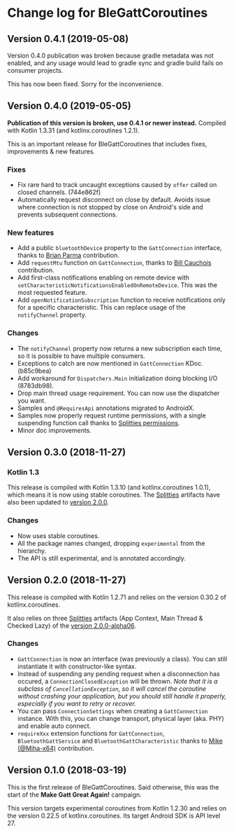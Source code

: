 # Change log for BleGattCoroutines

## Version 0.4.1 (2019-05-08)

Version 0.4.0 publication was broken because gradle metadata was not enabled, and any
usage would lead to gradle sync and gradle build fails on consumer projects.

This has now been fixed. Sorry for the inconvenience.

## Version 0.4.0 (2019-05-05)
**Publication of this version is broken, use 0.4.1 or newer instead.**
Compiled with Kotlin 1.3.31 (and kotlinx.coroutines 1.2.1).

This is an important release for BleGattCoroutines that includes fixes, improvements & new features.

### Fixes
- Fix rare hard to track uncaught exceptions caused by `offer` called on closed channels. (744e862f)
- Automatically request disconnect on close by default. Avoids issue where connection is not stopped by close on Android's side and prevents subsequent connections.

### New features
- Add a public `bluetoothDevice` property to the `GattConnection` interface, thanks to [Brian Parma](https://github.com/bj0) contribution.
- Add `requestMtu` function on `GattConnection`, thanks to [Bill Cauchois](https://github.com/wcauchois) contribution.
- Add first-class notifications enabling on remote device with `setCharacteristicNotificationsEnabledOnRemoteDevice`. This was the most requested feature.
- Add `openNotificationSubscription` function to receive notifications only for a specific characteristic. This can replace usage of the `notifyChannel` property.

### Changes
- The `notifyChannel` property now returns a new subscription each time, so it is possible to have multiple consumers.
- Exceptions to catch are now mentioned in `GattConnection` KDoc. (b85c9bea)
- Add workaround for `Dispatchers.Main` initialization doing blocking I/O (8783db98).
- Drop main thread usage requirement. You can now use the dispatcher you want.
- Samples and `@RequiresApi` annotations migrated to AndroidX.
- Samples now properly request runtime permissions, with a single suspending function call thanks to [Splitties permissions](https://github.com/LouisCAD/Splitties/tree/master/modules/permissions).
- Minor doc improvements.

## Version 0.3.0 (2018-11-27)

### Kotlin 1.3
This release is compiled with Kotlin 1.3.10 (and kotlinx.coroutines 1.0.1), which
means it is now using stable coroutines. The [Splitties](https://github.com/LouisCAD/Splitties)
artifacts have also been updated to [version 2.0.0](
https://github.com/LouisCAD/Splitties/blob/e77c909585f1b6d457af0fe18655e4794434ce50/CHANGELOG.md#version-200-2018-11-13
).

### Changes
- Now uses stable coroutines.
- All the package names changed, dropping `experimental` from the hierarchy.
- The API is still experimental, and is annotated accordingly.


## Version 0.2.0 (2018-11-27)
This release is compiled with Kotlin 1.2.71 and relies on the version 0.30.2
of kotlinx.coroutines.

It also relies on three [Splitties](https://github.com/LouisCAD/Splitties)
artifacts (App Context, Main Thread & Checked Lazy) of the [version 2.0.0-alpha06](
https://github.com/LouisCAD/Splitties/blob/e77c909585f1b6d457af0fe18655e4794434ce50/CHANGELOG.md#version-200-alpha6-2018-11-11
).

### Changes
- `GattConnection` is now an interface (was previously a class). You can still instantiate it
with constructor-like syntax.
- Instead of suspending any pending request when a disconnection has occured, a
`ConnectionClosedException` will be thrown. _Note that it is a subclass of `CancellationException`,
so it will cancel the coroutine without crashing your application, but you should still handle it
properly, especially if you want to retry or recover._
- You can pass `ConnectionSettings` when creating a `GattConnection` instance. With this, you can
change transport, physical layer (aka. PHY) and enable auto connect.
- `requireXxx` extension functions for `GattConnection`, `BluetoothGattService` and
`BluetoothGattCharacteristic` thanks to [Mike (@Miha-x64)](https://github.com/Miha-x64) contribution.


## Version 0.1.0 (2018-03-19)
This is the first release of BleGattCoroutines.
Said otherwise, this was the start of the **Make Gatt Great Again!** campaign.

This version targets experimental coroutines from Kotlin 1.2.30 and
relies on the version 0.22.5 of kotlinx.coroutines.
Its target Android SDK is API level 27.
